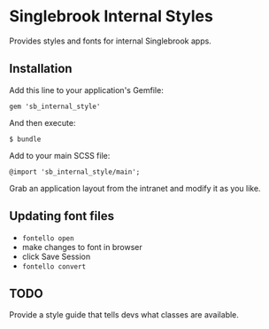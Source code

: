 # Singlebrook Internal Styles

Provides styles and fonts for internal Singlebrook apps.

## Installation

Add this line to your application's Gemfile:

    gem 'sb_internal_style'

And then execute:

    $ bundle

Add to your main SCSS file:

    @import 'sb_internal_style/main';

Grab an application layout from the intranet and modify it as you like.

## Updating font files

- `fontello open`
- make changes to font in browser
- click Save Session
- `fontello convert`

## TODO

Provide a style guide that tells devs what classes are available.